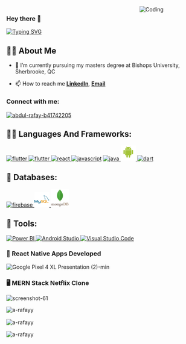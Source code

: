 <img align="right" alt="Coding" width="30%" src="https://media3.giphy.com/media/v1.Y2lkPTc5MGI3NjExdGw4NGlxemJoaXIyNHJ4czNlZHN0dm8zNm9ydzdvNTVzdWZuOXl4OSZlcD12MV9pbnRlcm5hbF9naWZfYnlfaWQmY3Q9Zw/qgQUggAC3Pfv687qPC/giphy.gif">

### Hey there 👋

[![Typing SVG](https://readme-typing-svg.demolab.com/?lines=I'm+Abdul+Rafay;I'm+a+Full+Stack+Developer)](https://git.io/typing-svg)



## 🙋‍♂️ About Me

- 🔭 I’m currently pursuing my masters degree at Bishops University, Sherbrooke, QC

- 📫 How to reach me **[LinkedIn](https://www.linkedin.com/in/abdul-rafay-b41742205/)**, **[Email](abdul.rafayb11@gmail.com)**

<h3 align="left">Connect with me:</h3>
<p align="left">
<a href="https://www.linkedin.com/in/abdul-rafay-b41742205" target="blank"><img align="center" src="https://raw.githubusercontent.com/rahuldkjain/github-profile-readme-generator/master/src/images/icons/Social/linked-in-alt.svg" alt="abdul-rafay-b41742205" height="30" width="40" /></a>
</p>

## 👨‍💻 Languages And Frameworks:

<p align="start"> 
    <!-- React Native -->
    <a href="https://reactnative.dev/" target="_blank"> 
        <img src="https://d33wubrfki0l68.cloudfront.net/554c3b0e09cf167f0281fda839a5433f2040b349/ecfc9/img/header_logo.svg" alt="flutter" width="40" height="40"/> 
    </a>
    <!-- Flutter -->
    <a href="https://flutter.dev" target="_blank"> 
        <img src="https://www.vectorlogo.zone/logos/flutterio/flutterio-icon.svg" alt="flutter" width="40" height="40"/> 
    </a>
  <!-- React -->
    <a href="https://reactjs.org" target="_blank"> 
        <img src="https://www.vectorlogo.zone/logos/reactjs/reactjs-icon.svg" alt="react" width="40" height="40"/>
    </a>
    <!-- Javascript -->
    <a href="https://www.javascript.com" target="_blank"> 
        <img src="https://www.vectorlogo.zone/logos/javascript/javascript-icon.svg" alt="javascript" width="40" height="40"/></a>
    <!-- Java -->
    <a href="https://www.java.com" target="_blank"> 
        <img src="https://img.icons8.com/color/48/000000/java-coffee-cup-logo.png" alt="java" width="40" height="40"/> 
    </a>
    <!-- Android -->
    <a href="https://developer.android.com" target="_blank"> 
        <img src="https://raw.githubusercontent.com/devicons/devicon/master/icons/android/android-original-wordmark.svg" alt="android" width="40" height="40"/>
    </a>
    <!-- Dart -->
    <a href="https://dart.dev" target="_blank"> 
        <img src="https://www.vectorlogo.zone/logos/dartlang/dartlang-icon.svg" alt="dart" width="40" height="40"/> 
    </a>
</p>

## 💾 Databases:

<p align="start">
    <!-- Firebase/Firestore -->
    <a href="https://firebase.google.com/" target="_blank"> 
        <img src="https://www.vectorlogo.zone/logos/firebase/firebase-icon.svg" alt="firebase" width="40" height="40"/> 
    </a>
    <!-- SQL -->
    <a href="https://www.mysql.com/" target="_blank"> 
        <img src="https://raw.githubusercontent.com/devicons/devicon/master/icons/mysql/mysql-original-wordmark.svg" alt="mysql" width="40" height="40"/> 
    </a>
    <!-- MongoDB -->
    <a href="https://www.mongodb.com/" target="_blank"> 
        <img src="https://raw.githubusercontent.com/devicons/devicon/master/icons/mongodb/mongodb-original-wordmark.svg" alt="mongodb" width="48" height="48"/>
    </a>
</p>

## 🔨 Tools:

<p align="start">
    <!-- Power BI -->
    <a href="https://www.python.org" target="_blank"> 
        <img src="https://img.icons8.com/color/48/000000/power-bi.png"alt="Power BI" width="40" height="40"/> 
    </a> 
    <!-- Android Studio -->
    <a href="https://developer.android.com/" target="_blank"> 
        <img src="https://img.icons8.com/color/48/000000/android-studio.png" alt="Android Studio" width="40" height="40"/>
    </a>
    <!-- Visual Studio Code -->
    <a href="https://code.visualstudio.com/" target="_blank"> 
        <img src="https://www.vectorlogo.zone/logos/visualstudio_code/visualstudio_code-icon.svg" alt="Visual Studio Code" width="40" height="40"/>
    </a>
</p>

### 📱 React Native Apps Developed

![Google Pixel 4 XL Presentation (2)-min](https://user-images.githubusercontent.com/69311087/216820375-95f162f9-a204-438a-a211-0646909ef093.png)


### 🖥️ MERN Stack Netflix Clone
![screenshot-61](https://user-images.githubusercontent.com/69311087/220040645-547043ed-9ab9-4c01-91b4-6e21f1437622.png)



<p><img align="left" src="https://github-readme-stats.vercel.app/api/top-langs?username=a-rafayy&show_icons=true&locale=en&layout=compact" alt="a-rafayy" /></p>
<br>

<p><img align="center" src="https://github-readme-stats.vercel.app/api?username=a-rafayy&show_icons=true&locale=en" alt="a-rafayy" /></p>



<p><img align="center" src="https://github-readme-streak-stats.herokuapp.com/?user=a-rafayy&" alt="a-rafayy" /></p>

